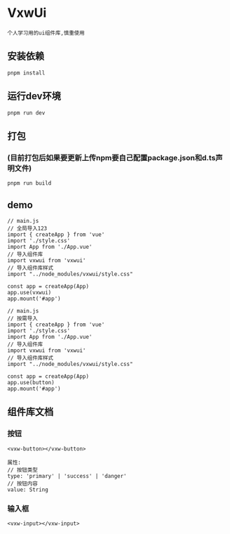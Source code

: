 # VxwUi
```
个人学习用的ui组件库,慎重使用
```

## 安装依赖
```
pnpm install
```

## 运行dev环境
```
pnpm run dev
```

## 打包
### (目前打包后如果要更新上传npm要自己配置package.json和d.ts声明文件)
```
pnpm run build
```

## demo
```
// main.js
// 全局导入123
import { createApp } from 'vue'
import './style.css'
import App from './App.vue'
// 导入组件库
import vxwui from 'vxwui'
// 导入组件库样式
import "../node_modules/vxwui/style.css"

const app = createApp(App)
app.use(vxwui)
app.mount('#app')
```

```
// main.js
// 按需导入
import { createApp } from 'vue'
import './style.css'
import App from './App.vue'
// 导入组件库
import vxwui from 'vxwui'
// 导入组件库样式
import "../node_modules/vxwui/style.css"

const app = createApp(App)
app.use(button)
app.mount('#app')
```

## 组件库文档
### 按钮
```
<vxw-button></vxw-button>

属性:
// 按钮类型
type: 'primary' | 'success' | 'danger'
// 按钮内容
value: String
```
### 输入框
```
<vxw-input></vxw-input>
```